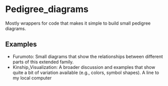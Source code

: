 # Pedigree_diagrams
Mostly wrappers for code that makes it simple to build small pedigree diagrams.

## Examples
* Furumoto: Small diagrams that show the relationships between different parts of this extended family.
* Kinship_Visualization: A broader discussion and examples that show quite a bit of variation available (e.g., colors, symbol shapes).
A line to my local computer
